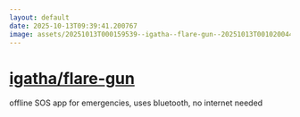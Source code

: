 ```yaml
---
layout: default
date: 2025-10-13T09:39:41.200767
image: assets/20251013T000159539--igatha--flare-gun--20251013T001020044--cropped.png
---
```


# [igatha/flare-gun](https://github.com/igatha/flare-gun)

offline SOS app for emergencies, uses bluetooth, no internet needed
